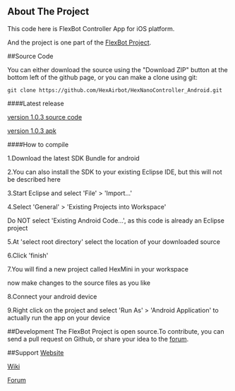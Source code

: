 ## About The Project

This code here is FlexBot Controller App for iOS platform.

And the project is one part of the [FlexBot Project](http://http://flexbot.cc/wiki/).

##Source Code

You can either download the source using the "Download ZIP" button at the bottom left of the github page, or you can make a clone using git:

```
git clone https://github.com/HexAirbot/HexNanoController_Android.git
```

####Latest release

[version 1.0.3 source code](https://github.com/HexAirbot/HexNanoController_Android/archive/v1.0.3.zip)

[version 1.0.3 apk](https://github.com/HexAirbot/HexNanoController_Android/releases/download/v1.0.3/Flexbot_1.0.3.apk)

####How to compile 

1.Download the latest SDK Bundle for android

2.You can also install the SDK to your existing Eclipse IDE, but this will not be described here

3.Start Eclipse and select 'File' > 'Import...'

4.Select 'General' > 'Existing Projects into Workspace'

Do NOT select 'Existing Android Code...', as this code is already an Eclipse project

5.At 'select root directory' select the location of your downloaded source

6.Click 'finish'

7.You will find a new project called HexMini in your workspace

now make changes to the source files as you like

8.Connect your android device

9.Right click on the project and select 'Run As' > 'Android Application' to actually run the app on your device


##Development
The FlexBot Project is open source.To contribute, you can send a pull request on Github, or share your idea to the [forum](http://makedesignshare.com).


##Support
[Website](http://flexbot.cc)

[Wiki](http://flexbot.cc/wiki)

[Forum](http://makedesignshare.com)
